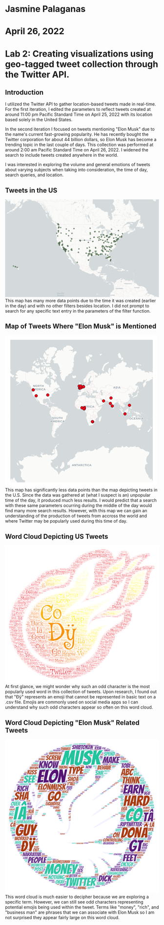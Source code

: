 # Jasmine Palaganas
# April 26, 2022
# Lab 2: Creating visualizations using geo-tagged tweet collection through the Twitter API.

## Introduction
I utilized the Twitter API to gather location-based tweets made in real-time. For the first iteration, I edited the parameters to reflect tweets created at around 11:00 pm Pacific Standard Time on April 25, 2022 with its location based solely in the United States. 

In the second iteration I focused on tweets mentioning "Elon Musk" due to the name's current fast-growing popularity. He has recently bought the Twitter corporation for about 44 billion dollars, so Elon Musk has become a trending topic in the last couple of days. This collection was performed at around 2:00 am Pacific Standard Time on April 26, 2022. I widened the search to include tweets created anywhere in the world. 

I was interested in exploring the volume and general emotions of tweets about varying subjects when taking into consideration, the time of day, search queries, and location. 

## Tweets in the US
![US Tweet Map](img/tweetmapUS-1.png)
This map has many more data points due to the time it was created (earlier in the day) and with no other filters besides location. I did not prompt to search for any specific text entry in the parameters of the filter function. 

## Map of Tweets Where "Elon Musk" is Mentioned
![Map of "Elon Musk" Mentions](img/tweetmapELON.png)
This map has significantly less data points than the map depicting tweets in the U.S. Since the data was gathered at (what I suspect is an) unpopular time of the day, it produced much less results. I would predict that a search with these same parameters ocurring during the middle of the day would find many more search results. However, with this map we can gain an understanding of the production of tweets from accross the world and where Twitter may be popularly used during this time of day. 

## Word Cloud Depicting US Tweets
![](img/WordArt-1.png)
At first glance, we might wonder why such an odd character is the most popularly used word in this collection of tweets. Upon research, I found out that "Ðÿ" represents an emoji that cannot be represented in basic text on a .csv file. Emojis are commonly used on social media apps so I can understand why such odd characters appear so often on this word cloud. 

## Word Cloud Depicting "Elon Musk" Related Tweets
![](img/Word%20Art-2.png)
This word cloud is much easier to decipher because we are exploring a specific term. However, we can still see odd characters representing potential emojis being used within the tweet. Terms like "money", "rich", and "business man" are phrases that we can associate with Elon Musk so I am not surprised they appear fairly large on this word cloud. 